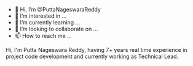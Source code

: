 - 👋 Hi, I’m @PuttaNageswaraReddy
- 👀 I’m interested in ...
- 🌱 I’m currently learning ...
- 💞️ I’m looking to collaborate on ...
- 📫 How to reach me ...

<!---
PuttaNageswaraReddy/PuttaNageswaraReddy is a ✨ special ✨ repository because its `README.md` (this file) appears on your GitHub profile.
You can click the Preview link to take a look at your changes.
--->
Hi,
I'm Putta Nageswara Reddy, having 7+ years real time experience in project code development and currently working as Technical Lead.
